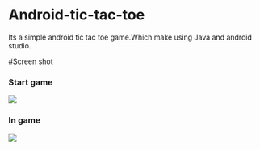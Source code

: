 # Android-tic-tac-toe
Its a simple android tic tac toe game.Which make using Java and android studio.

#Screen shot 
### Start game
![](Images/ingame.png)
### In game
![](Images/startgame.png)
